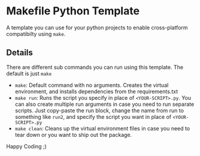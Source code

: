 # Makefile Python Template
A template you can use for your python projects to enable cross-platform compatibilty using `make`.

## Details
There are different sub commands you can run using this template. The default is just `make`
* `make`: Default command with no arguments. Creates the virtual environment, and installs dependencies from the requirements.txt
* `make run`: Runs the script you specify in place of `<YOUR-SCRIPT>.py`. You can also create multiple run arguments in case you need to run separate scripts. Just copy-paste the run block, change the name from run to something like `run2`, and specify the script you want in place of `<YOUR-SCRIPT>.py`
* `make clean`: Cleans up the virtual environment files in case you need to tear down or you want to ship out the package.

Happy Coding ;)
